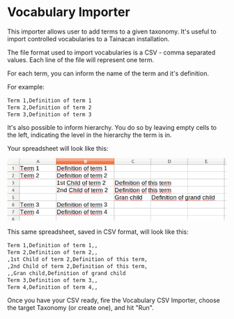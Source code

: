# Vocabulary Importer

This importer allows user to add terms to a given taxonomy. It's useful to import controlled vocabularies to a Tainacan installation.

The file format used to import vocabularies is a CSV - comma separated values. Each line of the file will represent one term.

For each term, you can inform the name of the term and it's definition.

For example:

```
Term 1,Definition of term 1
Term 2,Definition of term 2
Term 3,Definition of term 3
```

It's also possible to inform hierarchy. You do so by leaving empty cells to the left, indicating the level in the hierarchy the term is in.

Your spreadsheet will look like this:

![Vocabulary spreadsheet](assets/vocabulary-importer-sample.png)

This same spreadsheet, saved in CSV format, will look like this:

```
Term 1,Definition of term 1,,
Term 2,Definition of term 2,,
,1st Child of term 2,Definition of this term,
,2nd Child of term 2,Definition of this term,
,,Gran child,Definition of grand child
Term 3,Definition of term 3,,
Term 4,Definition of term 4,,
```

Once you have your CSV ready, fire the Vocabulary CSV Importer, choose the target Taxonomy (or create one), and hit "Run".